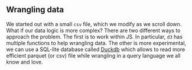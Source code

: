 ## Wrangling data

We started out with a small `csv` file, which we modify as we scroll down. What if our data logic is more complex? There are two different ways to approach the problem. The first is to work within JS. In particular, `d3` has multiple functions to help wrangling data. The other is more experimental, we can use a SQL-lite database called [Duckdb](https://duckdb.org/) which allows to read more efficient parquet (or csv) file while wrangling in a query language we all know and love. 